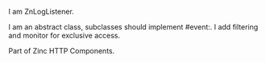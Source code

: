 I am ZnLogListener.I am an abstract class, subclasses should implement #event:.I add filtering and monitor for exclusive access.Part of Zinc HTTP Components.
